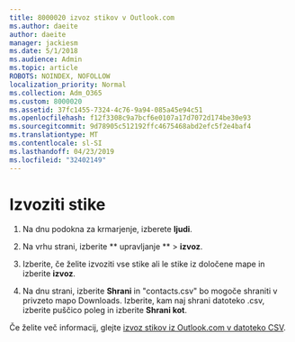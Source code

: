 ```yaml
---
title: 8000020 izvoz stikov v Outlook.com
ms.author: daeite
author: daeite
manager: jackiesm
ms.date: 5/1/2018
ms.audience: Admin
ms.topic: article
ROBOTS: NOINDEX, NOFOLLOW
localization_priority: Normal
ms.collection: Adm_O365
ms.custom: 8000020
ms.assetid: 37fc1455-7324-4c76-9a94-085a45e94c51
ms.openlocfilehash: f12f3308c9a7bcf6e0107a17d7072d174be30e93
ms.sourcegitcommit: 9d78905c512192ffc4675468abd2efc5f2e4baf4
ms.translationtype: MT
ms.contentlocale: sl-SI
ms.lasthandoff: 04/23/2019
ms.locfileid: "32402149"
---
```

# <a name="export-your-contacts"></a>Izvoziti stike

1. Na dnu podokna za krmarjenje, izberete **ljudi**.
    
2. Na vrhu strani, izberite ** upravljanje ** \> **izvoz**.
    
3. Izberite, če želite izvoziti vse stike ali le stike iz določene mape in izberite **izvoz**. 
    
4. Na dnu strani, izberite **Shrani** in "contacts.csv" bo mogoče shraniti v privzeto mapo Downloads. Izberite, kam naj shrani datoteko .csv, izberite puščico poleg in izberite **Shrani kot**. 
    
Če želite več informacij, glejte [izvoz stikov iz Outlook.com v datoteko CSV](https://go.microsoft.com/fwlink/p/?linkid=873137).
  

